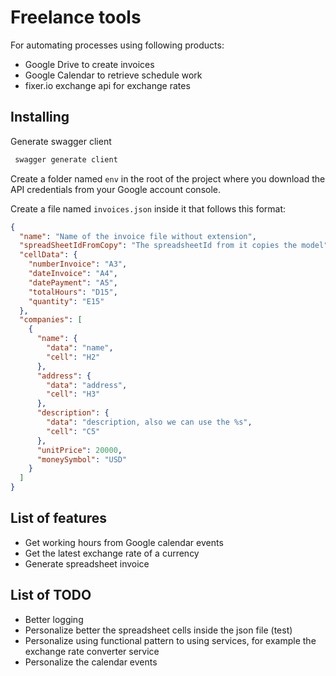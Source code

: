 # Freelance tools

For automating processes using following products:

- Google Drive to create invoices
- Google Calendar to retrieve schedule work
- fixer.io exchange api for exchange rates

## Installing

Generate swagger client

```bash
 swagger generate client
```

Create a folder named `env` in the root of the project where you download the API credentials from your Google account console.

Create a file named `invoices.json` inside it that follows this format:

```json
{
  "name": "Name of the invoice file without extension",
  "spreadSheetIdFromCopy": "The spreadsheetId from it copies the model",
  "cellData": {
    "numberInvoice": "A3",
    "dateInvoice": "A4",
    "datePayment": "A5",
    "totalHours": "D15",
    "quantity": "E15"
  },
  "companies": [
    {
      "name": {
        "data": "name",
        "cell": "H2"
      },
      "address": {
        "data": "address",
        "cell": "H3"
      },
      "description": {
        "data": "description, also we can use the %s",
        "cell": "C5"
      },
      "unitPrice": 20000,
      "moneySymbol": "USD"
    }
  ]
}
```

## List of features

- Get working hours from Google calendar events
- Get the latest exchange rate of a currency
- Generate spreadsheet invoice

## List of TODO

- Better logging
- Personalize better the spreadsheet cells inside the json file (test)
- Personalize using functional pattern to using services, for example the exchange rate converter service
- Personalize the calendar events